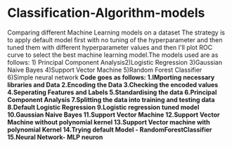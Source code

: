 # Classification-Algorithm-models
Comparing different Machine Learning models on a dataset
The strategy is to apply default model first with no tuning of the hyperparameter and then tuned them with different hyperparameter values and then I'll plot ROC curve to select the best machine learning model.The models used are as follows: 1) Principal Component Analysis2)Logistic Regression 3)Gaussian Naive Bayes 4)Support Vector Machine 5)Random Forest Classifier 6)Simple neural network
**Code goes as follows:
1.IMporting necessary libraries and Data
2.Encoding the Data
3.Checking the encoded values
4.Seperating Features and Labels
5.Standardising the data
6.Principal Component Analysis
7.Splitting the data into training and testing data
8.Default Logistic Regression
9.Logistic regression tuned model
10.Gaussian Naive Bayes
11.Support Vector Machine
12.Support Vector Machine without polynomial kernel
13.Support Vector machine with polynomial Kernel
14.Trying default Model - RandomForestClassifier
15.Neural Network- MLP neuron**
